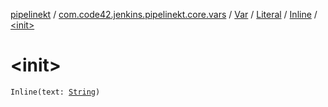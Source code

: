 [pipelinekt](../../../../index.md) / [com.code42.jenkins.pipelinekt.core.vars](../../../index.md) / [Var](../../index.md) / [Literal](../index.md) / [Inline](index.md) / [&lt;init&gt;](./-init-.md)

# &lt;init&gt;

`Inline(text: `[`String`](https://kotlinlang.org/api/latest/jvm/stdlib/kotlin/-string/index.html)`)`
